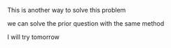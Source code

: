 This is another way to solve this problem

we can solve the prior question with the same method 

I will try tomorrow
